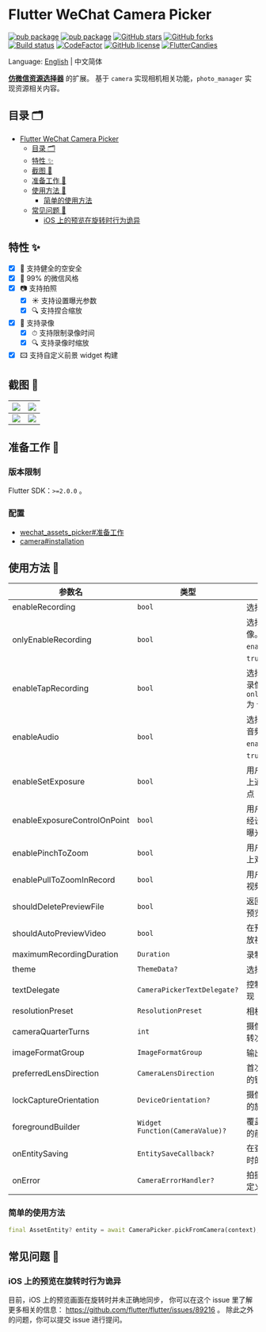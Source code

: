 # Flutter WeChat Camera Picker

[![pub package](https://img.shields.io/pub/v/wechat_camera_picker?logo=dart&label=%E7%A8%B3%E5%AE%9A%E7%89%88&style=flat-square)](https://pub.flutter-io.cn/packages/wechat_camera_picker)
[![pub package](https://img.shields.io/pub/v/wechat_camera_picker?color=42a012&include_prereleases&label=%E5%BC%80%E5%8F%91%E7%89%88&logo=dart&style=flat-square)](https://pub.flutter-io.cn/packages/wechat_camera_picker)
[![GitHub stars](https://img.shields.io/github/stars/fluttercandies/flutter_wechat_camera_picker?logo=github&style=flat-square)](https://github.com/fluttercandies/flutter_wechat_camera_picker/stargazers)
[![GitHub forks](https://img.shields.io/github/forks/fluttercandies/flutter_wechat_camera_picker?logo=github&style=flat-square)](https://github.com/fluttercandies/flutter_wechat_camera_picker/network)
[![Build status](https://img.shields.io/github/workflow/status/fluttercandies/flutter_wechat_camera_picker/Build%20test?label=%E7%8A%B6%E6%80%81&logo=github&style=flat-square)](https://github.com/fluttercandies/flutter_wechat_camera_picker/actions?query=workflow%3A%22Build+test%22)
[![CodeFactor](https://img.shields.io/codefactor/grade/github/fluttercandies/flutter_wechat_camera_picker?logo=codefactor&label=%E4%BB%A3%E7%A0%81%E8%B4%A8%E9%87%8F&logoColor=%23ffffff&style=flat-square)](https://www.codefactor.io/repository/github/fluttercandies/flutter_wechat_camera_picker)
[![GitHub license](https://img.shields.io/github/license/fluttercandies/flutter_wechat_camera_picker?style=flat-square&label=%E5%8D%8F%E8%AE%AE)](https://github.com/fluttercandies/flutter_wechat_camera_picker/blob/master/LICENSE)
<a target="_blank" href="https://jq.qq.com/?_wv=1027&k=5bcc0gy"><img border="0" src="https://pub.idqqimg.com/wpa/images/group.png" alt="FlutterCandies" title="FlutterCandies"></a>

Language: [English](README.md) | 中文简体

[**仿微信资源选择器**](https://pub.flutter-io.cn/packages/wechat_assets_picker) 的扩展。
基于 `camera` 实现相机相关功能，`photo_manager` 实现资源相关内容。

## 目录 🗂

- [Flutter WeChat Camera Picker](#flutter-wechat-camera-picker)
  - [目录 🗂](#目录-)
  - [特性 ✨](#特性-)
  - [截图 📸](#截图-)
  - [准备工作 🍭](#准备工作-)
  - [使用方法 📖](#使用方法-)
    - [简单的使用方法](#简单的使用方法)
  - [常见问题 💭](#常见问题-)
    - [iOS 上的预览在旋转时行为诡异](#iOS-上的预览在旋转时行为诡异)


## 特性 ✨

- [x] 🔐 支持健全的空安全
- [x] 💚 99% 的微信风格
- [x] 📷 支持拍照
  - [x] ☀️ 支持设置曝光参数
  - [x] 🔍️ 支持捏合缩放
- [x] 🎥 支持录像
  - [x] ⏱ 支持限制录像时间
  - [x] 🔍 支持录像时缩放
- [x] 🖾 支持自定义前景 widget 构建

## 截图 📸

| ![](https://tva1.sinaimg.cn/large/007S8ZIlgy1ggtt6yrdqej30u01t017w.jpg) | ![](https://tva1.sinaimg.cn/large/007S8ZIlgy1ggtt6yh3x4j30u01t0wuo.jpg) |
| ----------------------------------------------------------------------- | ----------------------------------------------------------------------- |
| ![](https://tva1.sinaimg.cn/large/007S8ZIlgy1ggtt6z1h7xj30u01t01kx.jpg) | ![](https://tva1.sinaimg.cn/large/007S8ZIlgy1ggtt6zarvhj30u01t0x5f.jpg) |

## 准备工作 🍭

### 版本限制

Flutter SDK：`>=2.0.0` 。

### 配置

- [wechat_assets_picker#准备工作](https://github.com/fluttercandies/flutter_wechat_assets_picker/blob/master/README-ZH.md#preparing-for-use-)
- [camera#installation](https://pub.flutter-io.cn/packages/camera#installation)

## 使用方法 📖

| 参数名                        | 类型                            | 描述                                                              | 默认值                                  |
| ---------------------------- | ------------------------------- | ---------------------------------------------------------------   | -------------------------------------- |
| enableRecording              | `bool`                          | 选择器是否可以录像                                                  | `false`                                |
| onlyEnableRecording          | `bool`                          | 选择器是否仅可以录像。只在 `enableRecording` 为 `true` 时有效。       | `false`                                |
| enableTapRecording           | `bool`                          | 选择器是否可以单击录像。只在 `onlyEnableRecording` 为 `true` 时生效。 | `false`                                |
| enableAudio                  | `bool`                          | 选择器是否需要录制音频。只在 `enableRecording` 为 `true` 时有效。     | `true`                                 |
| enableSetExposure            | `bool`                          | 用户是否可以在界面上通过点击设定曝光点                                | `true`                                 |
| enableExposureControlOnPoint | `bool`                          | 用户是否可以根据已经设置的曝光点调节曝光度                            | `true`                                 |
| enablePinchToZoom            | `bool`                          | 用户是否可以在界面上双指缩放相机对焦                                 | `true`                                 |
| enablePullToZoomInRecord     | `bool`                          | 用户是否可以在录制视频时上拉缩放                                     | `true`                                 |
| shouldDeletePreviewFile      | `bool`                          | 返回页面时是否删除预览文件                                          | `false`                                |
| shouldAutoPreviewVideo       | `bool`                          | 在预览时是否直接播放视频                                            | `false`                                |
| maximumRecordingDuration     | `Duration`                      | 录制视频最长时长                                                   | `const Duration(seconds: 15)`          |
| theme                        | `ThemeData?`                    | 选择器的主题                                                       | `CameraPicker.themeData(C.themeColor)` |
| textDelegate                 | `CameraPickerTextDelegate?`     | 控制部件中的文字实现                                               | `DefaultCameraPickerTextDelegate`      |
| resolutionPreset             | `ResolutionPreset`              | 相机的分辨率预设                                                   | `ResolutionPreset.max`                 |
| cameraQuarterTurns           | `int`                           | 摄像机视图顺时针旋转次数，每次 90 度                                | `0`                                    |
| imageFormatGroup             | `ImageFormatGroup`              | 输出图像的格式描述                                                 | `ImageFormatGroup.unknown`             |
| preferredLensDirection       | `CameraLensDirection`           | 首次使用相机时首选的镜头方向                                        | `CameraLensDirection.back`             |
| lockCaptureOrientation       | `DeviceOrientation?`            | 摄像机在拍摄时锁定的旋转角度                                        | null                                   |
| foregroundBuilder            | `Widget Function(CameraValue)?` | 覆盖在相机预览上方的前景构建                                        | null                                   |
| onEntitySaving               | `EntitySaveCallback?`           | 在查看器中保存图片时的回调                                          | null                                   |
| onError                      | `CameraErrorHandler?`           | 拍摄照片过程中的自定义错误处理                                      | null                                   |

### 简单的使用方法

```dart
final AssetEntity? entity = await CameraPicker.pickFromCamera(context);
```

## 常见问题 💭

### iOS 上的预览在旋转时行为诡异

目前，iOS 上的预览画面在旋转时并未正确地同步，
你可以在这个 issue 里了解更多相关的信息：
https://github.com/flutter/flutter/issues/89216 。
除此之外的问题，你可以提交 issue 进行提问。
